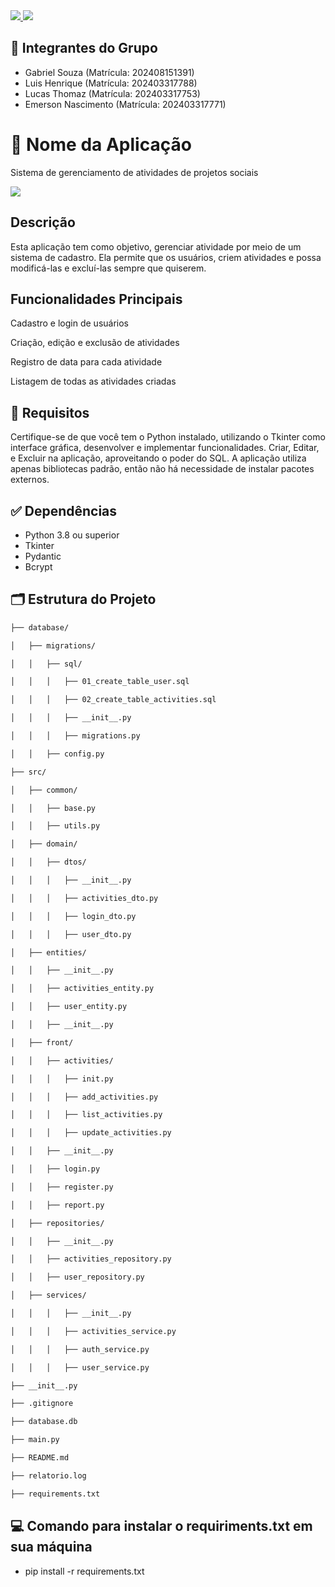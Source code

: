 <a href= 'https://www.python.org/'>
    <img src='https://skillicons.dev/icons?i=python'/>
    <img src='https://cdn.discordapp.com/attachments/1273399725479039101/1377437755931361340/images.png?ex=684036a0&is=683ee520&hm=1c1571ddd3d9c31f921f0f0fb23444a6e41e64f5b8a9e1ed9694f7d434446bc7&'/>
  
    
</a>

## 🔹 Integrantes do Grupo

- Gabriel Souza (Matrícula: 202408151391)
- Luis Henrique (Matrícula: 202403317788)
- Lucas Thomaz (Matrícula: 202403317753)
- Emerson Nascimento (Matrícula: 202403317771)

# 🔹 Nome da Aplicação
Sistema de gerenciamento de atividades de projetos sociais

  <img src='https://cdn.discordapp.com/attachments/1273399725479039101/1377443880231764028/BCO.png?ex=68403c54&is=683eead4&hm=0212fb17c84a1072526576aedd2a91859b8ad9767af8c03bdf30d53c71dcf1ba&'/>
  

## Descrição

Esta aplicação tem como objetivo, gerenciar atividade por meio de um sistema de cadastro. Ela permite que os usuários, criem atividades e possa modificá-las e excluí-las sempre que quiserem. 

## Funcionalidades Principais

Cadastro e login de usuários

Criação, edição e exclusão de atividades

Registro de data para cada atividade

Listagem de todas as atividades criadas

## 🧰 Requisitos

Certifique-se de que você tem o Python instalado, utilizando o Tkinter como interface gráfica, desenvolver e implementar funcionalidades. Criar, Editar, e Excluir na aplicação, aproveitando o poder do SQL. A aplicação utiliza apenas bibliotecas padrão, então não há necessidade de instalar pacotes externos.


## ✅ Dependências

- Python 3.8 ou superior
- Tkinter
- Pydantic
- Bcrypt

## 🗂️ Estrutura do Projeto
```sh
├── database/

│   ├── migrations/

│   │   ├── sql/

│   │   │   ├── 01_create_table_user.sql

│   │   │   ├── 02_create_table_activities.sql

│   │   │   ├── __init__.py

│   │   │   ├── migrations.py

│   │   ├── config.py

├── src/

│   ├── common/

│   │   ├── base.py

│   │   ├── utils.py  

│   ├── domain/

│   │   ├── dtos/

│   │   │   ├── __init__.py

│   │   │   ├── activities_dto.py

│   │   │   ├── login_dto.py

│   │   │   ├── user_dto.py

│   ├── entities/

│   │   ├── __init__.py

│   │   ├── activities_entity.py

│   │   ├── user_entity.py

│   │   ├── __init__.py

│   ├── front/

│   │   ├── activities/

│   │   │   ├── init.py

│   │   │   ├── add_activities.py

│   │   │   ├── list_activities.py

│   │   │   ├── update_activities.py

│   │   ├── __init__.py

│   │   ├── login.py

│   │   ├── register.py

│   │   ├── report.py

│   ├── repositories/

│   │   ├── __init__.py

│   │   ├── activities_repository.py

│   │   ├── user_repository.py

│   ├── services/

│   │   │   ├── __init__.py

│   │   │   ├── activities_service.py

│   │   │   ├── auth_service.py

│   │   │   ├── user_service.py

├── __init__.py

├── .gitignore

├── database.db

├── main.py

├── README.md

├── relatorio.log

├── requirements.txt
```


##  💻 Comando para instalar o requiriments.txt em sua máquina

- pip install -r requirements.txt



  






